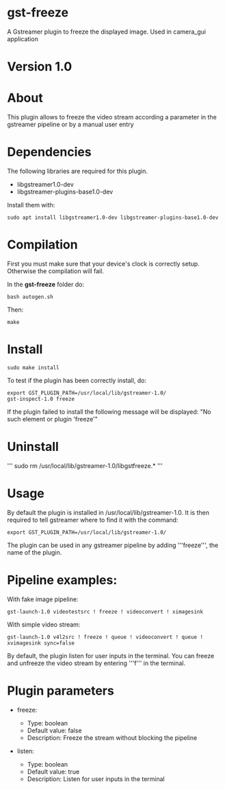 # gst-freeze
A Gstreamer plugin to freeze the displayed image. Used in camera_gui application

# Version 1.0

# About

This plugin allows to freeze the video stream according a parameter in the gstreamer pipeline or by a manual user entry

# Dependencies

The following libraries are required for this plugin.
- libgstreamer1.0-dev
- libgstreamer-plugins-base1.0-dev

Install them with: 

```
sudo apt install libgstreamer1.0-dev libgstreamer-plugins-base1.0-dev
```

# Compilation

First you must make sure that your device's clock is correctly setup.
Otherwise the compilation will fail.

In the **gst-freeze** folder do:
```
bash autogen.sh
```
Then:
```
make
```
# Install
```
sudo make install
```

To test if the plugin has been correctly install, do:
```
export GST_PLUGIN_PATH=/usr/local/lib/gstreamer-1.0/
gst-inspect-1.0 freeze
```

If the plugin failed to install the following message will be displayed: "No such element or plugin 'freeze'"

# Uninstall
'''
sudo rm /usr/local/lib/gstreamer-1.0/libgstfreeze.*
'''
# Usage

By default the plugin is installed in /usr/local/lib/gstreamer-1.0. 
It is then required to tell gstreamer where to find it with the command:
```
export GST_PLUGIN_PATH=/usr/local/lib/gstreamer-1.0/
```
The plugin can be used in any gstreamer pipeline by adding '''freeze''', the name of the plugin.

# Pipeline examples:
With fake image pipeline:
```
gst-launch-1.0 videotestsrc ! freeze ! videoconvert ! ximagesink
```

With simple video stream:
```
gst-launch-1.0 v4l2src ! freeze ! queue ! videoconvert ! queue ! xvimagesink sync=false
```

By default, the plugin listen for user inputs in the terminal. You can freeze and unfreeze the video stream by entering '''f''' in the terminal.

# Plugin parameters

- freeze:
    - Type: boolean
    - Default value: false
    - Description: Freeze the stream without blocking the pipeline

- listen:
    - Type: boolean
    - Default value: true
    - Description: Listen for user inputs in the terminal
